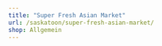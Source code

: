 ```yaml
---
title: "Super Fresh Asian Market"
url: /saskatoon/super-fresh-asian-market/
shop: Allgemein
---
```

